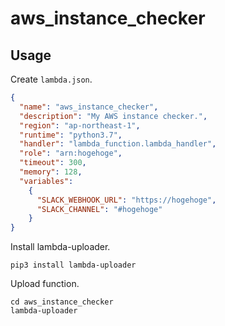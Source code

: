 # aws_instance_checker

## Usage

Create `lambda.json`.

```json
{
  "name": "aws_instance_checker",
  "description": "My AWS instance checker.",
  "region": "ap-northeast-1",
  "runtime": "python3.7",
  "handler": "lambda_function.lambda_handler",
  "role": "arn:hogehoge",
  "timeout": 300,
  "memory": 128,
  "variables":
    {
      "SLACK_WEBHOOK_URL": "https://hogehoge",
      "SLACK_CHANNEL": "#hogehoge"
    }
}
```

Install lambda-uploader.

```shell
pip3 install lambda-uploader
```

Upload function.

```shell
cd aws_instance_checker
lambda-uploader
```
